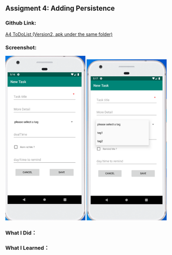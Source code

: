 ## Assigment 4: Adding Persistence

### Github Link:
[A4 ToDoList (Version2, apk under the same folder)](https://github.com/anqizhao1024/cs5520project/tree/main/A4)

### Screenshot:
<img src="https://raw.githubusercontent.com/anqizhao1024/cs5520project/gh-pages/_pics/A4-1.PNG" width="250"/> <img src="https://raw.githubusercontent.com/anqizhao1024/cs5520project/gh-pages/_pics/A4-2.PNG" width="250"/> 


### What I Did：


### What I Learned：


